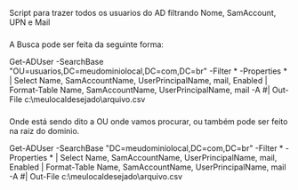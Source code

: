 Script para trazer todos os usuarios do AD filtrando Nome, SamAccount, UPN e Mail

###

A Busca pode ser feita da seguinte forma:


Get-ADUser -SearchBase "OU=usuarios,DC=meudominiolocal,DC=com,DC=br" -Filter * -Properties * | Select Name, SamAccountName,  UserPrincipalName, mail, Enabled | Format-Table Name, SamAccountName, UserPrincipalName, mail -A #| Out-File c:\meulocaldesejado\arquivo.csv
###
Onde está sendo dito a OU onde vamos procurar, ou também pode ser feito na raiz do dominio.

Get-ADUser -SearchBase "DC=meudominiolocal,DC=com,DC=br" -Filter * -Properties * | Select Name, SamAccountName,  UserPrincipalName, mail, Enabled | Format-Table Name, SamAccountName, UserPrincipalName, mail -A #| Out-File c:\meulocaldesejado\arquivo.csv


